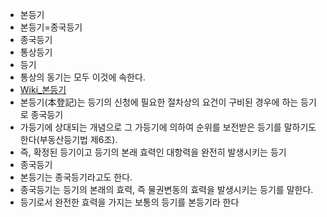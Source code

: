 - 본등기
- 본등기=종국등기
- 종국등기
- 통상등기
- 등기
- 통상의 동기는 모두 이것에 속한다.
- [Wiki_본등기](https://ko.wikipedia.org/wiki/%EB%B3%B8%EB%93%B1%EA%B8%B0)
- 본등기(本登記)는 등기의 신청에 필요한 절차상의 요건이 구비된 경우에 하는 등기로 종국등기
- 가등기에 상대되는 개념으로 그 가등기에 의하여 순위를 보전받은 등기를 말하기도 한다(부동산등기법 제6조).
- 즉, 확정된 등기이고 등기의 본래 효력인 대항력을 완전히 발생시키는 등기
- 종국등기
- 본등기는 종국등기라고도 한다.
- 종국등기는 등기의 본래의 효력, 즉 물권변동의 효력을 발생시키는 등기를 말한다.
- 등기로서 완전한 효력을 가지는 보통의 등기를 본등기라 한다